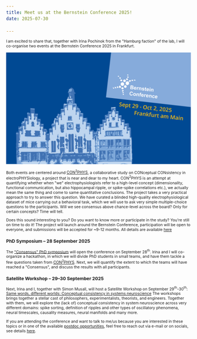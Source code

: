 ```yaml
---
title: Meet us at the Bernstein Conference 2025!
date: 2025-07-30

---
```


<span style="font-size: 0.75em;">

I am excited to share that, together with Irina Pochinok from the "Hamburg faction" of the lab, I will co-organise two events at the Bernstein Conference 2025 in Frankfurt.

![Bernstein logo](bernstein.png)

Both events are centered around [CON<sup>2</sup>PHYS](https://gin.g-node.org/mchini/CON2PHYS), a collaborative study on 
CONceptual CONsistency in electroPHYSiology, 
a project that is near and dear to my heart. CON<sup>2</sup>PHYS is an attempt at quantifying whether when "we" electrophysiologists 
refer to a high-level concept (dimensionality, functional communication, but also hippocampal ripple, or spike-spike correlations etc.), 
we actually mean the same thing and come to same quantitative conclusions. The project takes a very practical approach to try to answer this question.
We have curated a blinded high-quality electrophysiological dataset of mice carrying out a behavioral task, 
which we will use to ask very simple multiple-choice questions to the participants. Will we see consensus above chance-level across the board? 
Only for certain concepts? Time will tell.

Does this sound interesting to you? Do you want to know more or participate in the study? You're still on time to do it! The project 
will launch around the Bernstein Conference, participation will be open to everyone, and submissions will be accepted for ~9-12 months.
All details are available [here](https://gin.g-node.org/mchini/CON2PHYS)

### PhD Symposium – 28 September 2025
The ["Consensus" PhD symposium](https://bernstein-network.de/en/bernstein-conference/early-career-scientists/phd-symposium/) 
will open the conference on September 28<sup>th</sup>. 
Irina and I will co-organize a hackathon, in which we will divide PhD students in small teams, and have them tackle a few questions taken from
[CON<sup>2</sup>PHYS](https://gin.g-node.org/mchini/CON2PHYS). Next, we will quantify the extent to which the teams will have reached a "Consensus",
and discuss the results with all participants.

### Satellite Workshop – 29–30 September 2025
Next, Irina and I, together with Simon Musall, will host a Satellite Workshop on September 29<sup>th</sup>-30<sup>th</sup>:
[Same words, different worlds: Conceptual consistency in systems neuroscience](https://bernstein-network.de/bernstein-conference/program/satellite-workshops/consistency/)
The workshops brings together a stellar cast of philosophers, experimentalists, theorists, and engineers. Together with them, we will explore the (lack of) 
conceptual consistency in system neuroscience across very different domains: spike sorting, definition of ripples and other types of oscillatory phenomena,
neural timescales, causality measures, neural manifolds and many more.

If you are attending the conference and want to talk to me/us because you are interested in these topics or in one of the available 
[postdoc opportunities](/opportunities/postdoc-ad/), feel free to reach out via e-mail or on socials, see details [here](/team/).

<span>